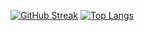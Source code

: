 
[![GitHub Streak](http://github-readme-streak-stats.herokuapp.com?user=rosenhayden)](https://git.io/streak-stats)
[![Top Langs](https://github-readme-stats.vercel.app/api/top-langs/?username=rosenhayden)](https://github.com/anuraghazra/github-readme-stats)
<!--
**rosenhayden/rosenhayden** is a ✨ _special_ ✨ repository because its `README.md` (this file) appears on your GitHub profile.

Here are some ideas to get you started:

- 🔭 I’m currently working on ...
- 🌱 I’m currently learning ...
- 👯 I’m looking to collaborate on ...
- 🤔 I’m looking for help with ...
- 💬 Ask me about ...
- 📫 How to reach me: ...
- 😄 Pronouns: ...
- ⚡ Fun fact: ...
-->
